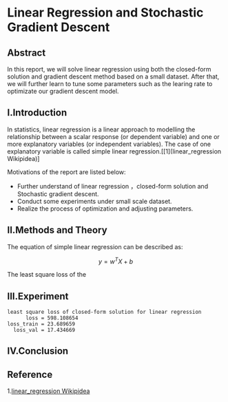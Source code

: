 # Linear Regression and Stochastic Gradient Descent

## Abstract
In this report, we will solve linear regression using both the closed-form solution and gradient descent method based on a small dataset.
After that, we will further learn to tune some parameters such as the learing rate to optimizate our gradient descent model.  

## I.Introduction
In statistics, linear regression is a linear approach to modelling the relationship between a scalar response (or dependent variable) and one or more explanatory variables (or independent variables). The case of one explanatory variable is called simple linear regression.\[[1](linear_regression Wikipidea)\]

Motivations of the report are listed below:
* Further understand of linear regression ，closed-form solution and Stochastic gradient descent.
* Conduct some experiments under small scale dataset.
* Realize the process of optimization and adjusting parameters.

## II.Methods and Theory
The equation of simple linear regression can be described as:<br/>

$$ y = w^{T}X + b $$

The least square loss of the 


## III.Experiment



    least square loss of closed-form solution for linear regression
          loss = 598.108654
    loss_train = 23.689659
      loss_val = 17.434669

## IV.Conclusion

## Reference
1.[linear_regression Wikipidea](https://en.wikipedia.org/wiki/Linear_regression)

